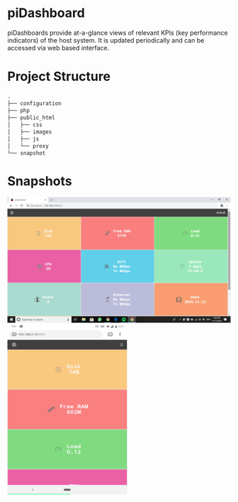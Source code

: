 # piDashboard
piDashboards provide at-a-glance views of relevant KPIs (key performance indicators) of the host system. It is updated periodically and can be accessed via web based interface. 

# Project Structure
    .
    ├── configuration
    ├── php
    ├── public_html
    │   ├── css
    │   ├── images
    │   ├── js
    │   └── proxy
    └── snapshot

# Snapshots

<div align="left">
    <img src="/snapshot/Home.png" alt="Desktop home page"</img><br>
    <img src="/snapshot/Home-Mobile.png" alt="Mobile home page" width="270px" height="384px"</img> 
</div>
